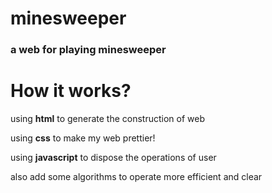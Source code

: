# minesweeper
### a web for playing minesweeper

# How it works?
using **html** to generate the construction of web

using **css** to make my web prettier!

using **javascript** to dispose the operations of user

also add some algorithms to operate more efficient and clear
